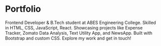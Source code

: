 # Portfolio
Frontend Developer &amp; B.Tech student at ABES Engineering College. Skilled in HTML, CSS, JavaScript, React. Showcasing projects like Expense Tracker, Zomato Data Analysis, Text Utility App, and NewsApp. Built with Bootstrap and custom CSS. Explore my work and get in touch!
